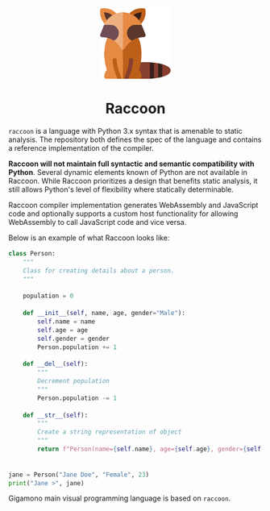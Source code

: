 <div align="center">
    <a href="#" target="_blank">
        <img src="https://raw.githubusercontent.com/raccoon-lang/raccoon/master/raccoon.svg" alt="Gigamono Logo" width="140" height="140"></img>
    </a>
</div>

<h1 align="center">Raccoon</h1>

`raccoon` is a language with Python 3.x syntax that is amenable to static analysis. The repository both defines the spec of the language and contains a reference implementation of the compiler.

**Raccoon will not maintain full syntactic and semantic compatibility with Python**. Several dynamic elements known of Python are not available in Raccoon. While Raccoon prioritizes a design that benefits static analysis, it still allows Python's level of flexibility where statically determinable.

Raccoon compiler implementation generates WebAssembly and JavaScript code and optionally supports a custom host functionality for allowing WebAssembly to call JavaScript code and vice versa.

Below is an example of what Raccoon looks like:

```py
class Person:
    """
    Class for creating details about a person.
    """

    population = 0

    def __init__(self, name, age, gender="Male"):
        self.name = name
        self.age = age
        self.gender = gender
        Person.population += 1

    def __del__(self):
        """
        Decrement population
        """
        Person.population -= 1

    def __str__(self):
        """
        Create a string representation of object
        """
        return f"Person(name={self.name}, age={self.age}, gender={self.gender})"


jane = Person("Jane Doe", "Female", 23)
print("Jane >", jane)
```

Gigamono main visual programming language is based on `raccoon`.
